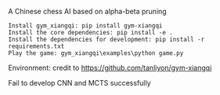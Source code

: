 A Chinese chess AI based on alpha-beta pruning

    Install gym_xiangqi: pip install gym-xiangqi
    Install the core dependencies: pip install -e .
    Install the dependencies for development: pip install -r requirements.txt
    Play the game: gym_xiangqi\examples\python game.py

Environment: credit to https://github.com/tanliyon/gym-xiangqi

Fail to develop CNN and MCTS successfully
